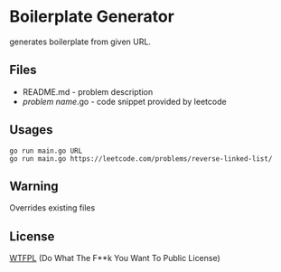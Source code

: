# Boilerplate Generator
generates boilerplate from given URL.

## Files
* README.md - problem description
* *problem name*.go - code snippet provided by leetcode


## Usages
```
go run main.go URL
go run main.go https://leetcode.com/problems/reverse-linked-list/
```

## Warning
Overrides existing files

## License
[WTFPL](http://www.wtfpl.net/) (Do What The F**k You Want To Public License)
